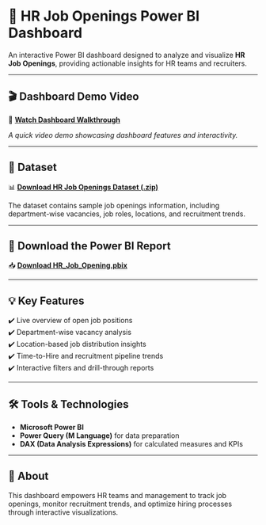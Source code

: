 # 👔 HR Job Openings Power BI Dashboard

An interactive Power BI dashboard designed to analyze and visualize **HR Job Openings**, providing actionable insights for HR teams and recruiters.

---

## 🎬 Dashboard Demo Video  

🎥 [**Watch Dashboard Walkthrough**](https://drive.google.com/file/d/1tPCveKOQlALU1r-nLP2rw4EEM_hUUXQE/view?usp=sharing)  

*A quick video demo showcasing dashboard features and interactivity.*  

---

## 📂 Dataset  

📊 [**Download HR Job Openings Dataset (.zip)**](https://github.com/vinithasriprathipati/hr_job_openings_dashboard/raw/main/HR%20Job%20Openings%20data.csv?raw=true)  

The dataset contains sample job openings information, including department-wise vacancies, job roles, locations, and recruitment trends.

---

## 📄 Download the Power BI Report  

📥 [**Download HR_Job_Opening.pbix**](https://github.com/vinithasriprathipati/hr_job_openings_dashboard/raw/main/HR_Job_Opening.pbix)  

---

## 💡 Key Features  

✔️ Live overview of open job positions  
✔️ Department-wise vacancy analysis  
✔️ Location-based job distribution insights  
✔️ Time-to-Hire and recruitment pipeline trends  
✔️ Interactive filters and drill-through reports  

---

## 🛠️ Tools & Technologies  

- **Microsoft Power BI**  
- **Power Query (M Language)** for data preparation  
- **DAX (Data Analysis Expressions)** for calculated measures and KPIs  

---

## 📢 About  

This dashboard empowers HR teams and management to track job openings, monitor recruitment trends, and optimize hiring processes through interactive visualizations.

